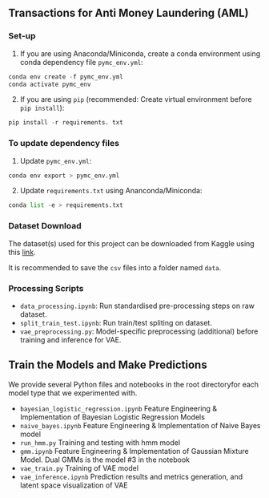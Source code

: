 ## Transactions for Anti Money Laundering (AML)

### Set-up

1. If you are using Anaconda/Miniconda, create a conda environment using conda dependency file `pymc_env.yml`:

```python
conda env create -f pymc_env.yml
conda activate pymc_env
```

2. If you are using `pip` (recommended: Create virtual environment before `pip install`):

```python
pip install -r requirements. txt
```

### To update dependency files

1. Update `pymc_env.yml`:

```python
conda env export > pymc_env.yml
```

2. Update `requirements.txt` using Ananconda/Miniconda:

```python
conda list -e > requirements.txt
```

### Dataset Download

The dataset(s) used for this project can be downloaded from Kaggle using this [link](https://www.kaggle.com/datasets/ealtman2019/ibm-transactions-for-anti-money-laundering-aml).

It is recommended to save the `csv` files into a folder named `data`.

### Processing Scripts

* `data_processing.ipynb`: Run standardised pre-processing steps on raw dataset.  
* `split_train_test.ipynb`: Run train/test spliting on dataset.
* `vae_preprocessing.py`: Model-specific preprocessing (additional) before training and inference for VAE.

## Train the Models and Make Predictions
We provide several Python files and notebooks in the root directoryfor each model type that we experimented with.
- `bayesian_logistic_regression.ipynb` Feature Engineering & Implementation of Bayesian Logistic Regression Models
- `naive_bayes.ipynb` Feature Engineering & Implementation of Naive Bayes model
- `run_hmm.py` Training and testing with hmm model
- `gmm.ipynb` Feature Engineering & Implementation of Gaussian Mixture Model. Dual GMMs is the model \#3 in the notebook
- `vae_train.py` Training of VAE model
- `vae_inference.ipynb` Prediction results and metrics generation, and latent space visualization of VAE 
